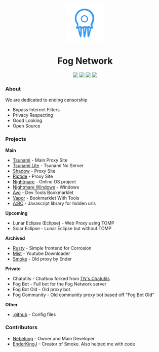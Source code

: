 <p align="center">
<img width="120px" src="https://raw.githubusercontent.com/FogNetwork/.github/main/img/FN2.png">
</p>

<h1 align="center">Fog Network</h1>

<p align="center">
<a href="https://discord.gg/yk33HZSZkU"><img height="30px" src="https://img.shields.io/badge/Discord-7289DA?style=for-the-badge&logo=discord&logoColor=white"><img></a>
<a href="https://github.com/FogNetwork"><img height="30px" src="https://img.shields.io/badge/GitHub-100000?style=for-the-badge&logo=github&logoColor=white"><img></a>
<a href="https://twitter.com/Fog_Network"><img height="30px" src="https://img.shields.io/badge/Twitter-1DA1F2?style=for-the-badge&logo=twitter&logoColor=white"><img></a>
<a href="https://reddit.com/r/FogNetwork"><img height="30px" src="https://img.shields.io/badge/Reddit-FF4500?style=for-the-badge&logo=reddit&logoColor=white"><img></a>
</p>

### About
We are dedicated to ending censorship
- Bypass Internet Filters
- Privacy Respecting
- Good Looking
- Open Source

### Projects
**Main**
- [Tsunami](https://github.com/FogNetwork/Tsunami) - Main Proxy Site
- [Tsunami Lite](https://github.com/FogNetwork/Tsunami-Lite) - Tsunami No Server
- [Shadow](https://github.com/FogNetwork/Shadow) - Proxy Site
- [Riptide](https://github.com/FogNetwork/Riptide) - Proxy Site
- [Nightmare](https://github.com/FogNetwork/Nightmare) - Online OS project
- [Nightmare Windows](https://github.com/FogNetwork/Nightmare-Windows) - Windows
- [Avo](https://github.com/FogNetwork/Avo) - Dev Tools Bookmarklet
- [Vapor](https://github.com/FogNetwork/Vapor) - Bookmarklet With Tools
- [A:BC](https://github.com/FogNetwork/ABC) - Javascript library for hidden urls

**Upcoming**
- Lunar Eclipse (Eclipse) - Web Proxy using TOMP
- Solar Eclipse - Lunar Eclipse but without TOMP

**Archived**
- [Rusty](https://github.com/FogNetwork/Rusty) - Simple frontend for Corrosion
- [Mist](https://github.com/FogNetwork/Mist) - Youtube Downloader
- [Smoke](https://github.com/FogNetwork/Smoke) - Old proxy by Ender

**Private**
- Chatutils - Chatbox forked from [TN's Chatutils](https://github.com/titaniumnetwork-dev/chatutils)
- Fog Bot - Full bot for the Fog Network server
- Fog Bot Old - Old proxy bot
- Fog Community - Old community proxy bot based off "Fog Bot Old"

**Other**
- [.github](https://github.com/FogNetwork/.github) - Config files

### Contributors
- [Nebelung](https://github.com/Nebelung-Dev) - Owner and Main Developer
- [EnderKingJ](https://github.com/EnderKingJ) - Creator of Smoke. Also helped me with code

